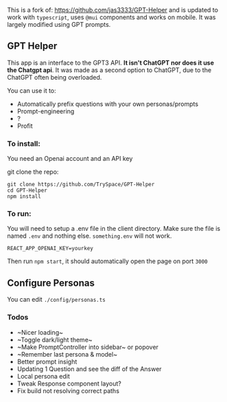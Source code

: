 This is a fork of: https://github.com/jas3333/GPT-Helper and is updated to work with `typescript`, uses `@mui` components and works on mobile. It was largely modified using GPT prompts.

## GPT Helper

This app is an interface to the GPT3 API. **It isn't ChatGPT nor does it use the Chatgpt api**.
It was made as a second option to ChatGPT, due to the ChatGPT often being overloaded.

You can use it to:

- Automatically prefix questions with your own personas/prompts
- Prompt-engineering
- ?
- Profit

### To install:

You need an Openai account and an API key

git clone the repo:

```
git clone https://github.com/TrySpace/GPT-Helper
cd GPT-Helper
npm install
```

### To run:

You will need to setup a .env file in the client directory. Make sure the file is named `.env` and nothing else.
`something.env` will not work.

```
REACT_APP_OPENAI_KEY=yourkey
```

Then run `npm start`, it should automatically open the page on port `3000`

## Configure Personas

You can edit `./config/personas.ts`

### Todos

- ~Nicer loading~
- ~Toggle dark/light theme~
- ~Make PromptController into sidebar~ or popover
- ~Remember last persona & model~
- Better prompt insight
- Updating 1 Question and see the diff of the Answer
- Local persona edit
- Tweak Response component layout?
- Fix build not resolving correct paths
